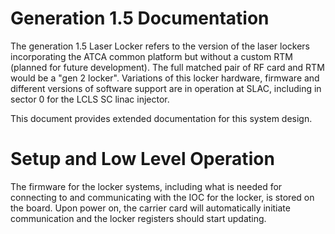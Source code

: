 # Generation 1.5 Documentation

The generation 1.5 Laser Locker refers to the version of the laser lockers incorporating the ATCA common platform but without a custom RTM (planned for future development). The full matched pair of RF card and RTM would be a "gen 2 locker". Variations of this locker hardware, firmware and different versions of software support are in operation at SLAC, including in sector 0 for the LCLS SC linac injector.


This document provides extended documentation for this system design.

# Setup and Low Level Operation

The firmware for the locker systems, including what is needed for connecting to and communicating with the IOC for the locker, is stored on the board. Upon power on, the carrier card will automatically initiate communication and the locker registers should start updating.